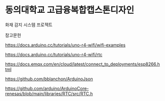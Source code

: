 # 동의대학교 고급융복합캡스톤디자인

화재 감지 시스템 프로젝트


참고문헌

https://docs.arduino.cc/tutorials/uno-r4-wifi/wifi-examples

https://docs.arduino.cc/tutorials/uno-r4-wifi/rtc

https://docs.emqx.com/en/cloud/latest/connect_to_deployments/esp8266.html

https://github.com/bblanchon/ArduinoJson

https://github.com/arduino/ArduinoCore-renesas/blob/main/libraries/RTC/src/RTC.h
